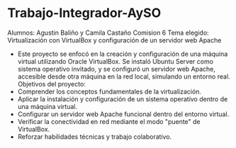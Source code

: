 # Trabajo-Integrador-AySO

Alumnos: Agustin Baliño y Camila Castaño
Comision 6
Tema elegido: Virtualización con VirtualBox y configuración de un servidor web Apache
- Este proyecto se enfocó en la creación y configuración de una máquina virtual utilizando Oracle VirtualBox. Se instaló Ubuntu Server como sistema operativo invitado, y se configuró un servidor web Apache, accesible desde otra máquina en la red local, simulando un entorno real.
Objetivos del proyecto:
- Comprender los conceptos fundamentales de la virtualización.
- Aplicar la instalación y configuración de un sistema operativo dentro de una máquina virtual.
- Configurar un servidor web Apache funcional dentro del entorno virtual.
- Verificar la conectividad en red mediante el modo "puente" de VirtualBox.
- Reforzar habilidades técnicas y trabajo colaborativo.
